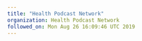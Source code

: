 ```yaml
---
title: "Health Podcast Network"
organization: Health Podcast Network
followed_on: Mon Aug 26 16:09:46 UTC 2019
---
```

